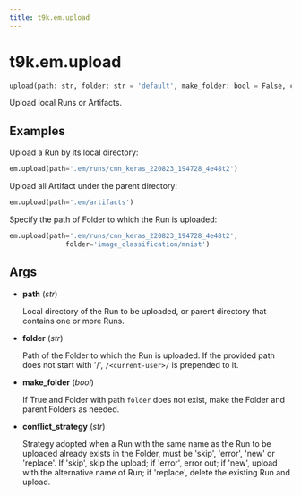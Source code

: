 ```yaml
---
title: t9k.em.upload
---
```


# t9k.em.upload

```python
upload(path: str, folder: str = 'default', make_folder: bool = False, conflict_strategy: str = 'new') ‑> None
```

Upload local Runs or Artifacts.

## Examples

Upload a Run by its local directory:
```python
em.upload(path='.em/runs/cnn_keras_220823_194728_4e48t2')
```

Upload all Artifact under the parent directory:
```python
em.upload(path='.em/artifacts')
```

Specify the path of Folder to which the Run is uploaded:
```python
em.upload(path='.em/runs/cnn_keras_220823_194728_4e48t2',
              folder='image_classification/mnist')
```

## Args

* **path** (*str*)

    Local directory of the Run to be uploaded, or parent directory that contains one or more Runs.

* **folder** (*str*)

    Path of the Folder to which the Run is uploaded. If the provided path does not start with '/', `/<current-user>/` is prepended to it.

* **make_folder** (*bool*)

    If True and Folder with path `folder` does not exist, make the Folder and parent Folders as needed.

* **conflict_strategy** (*str*)

    Strategy adopted when a Run with the same name as the Run to be uploaded already exists in the Folder, must be 'skip', 'error', 'new' or 'replace'. If 'skip', skip the upload; if 'error', error out; if 'new', upload with the alternative name of Run; if 'replace', delete the existing Run and upload.
